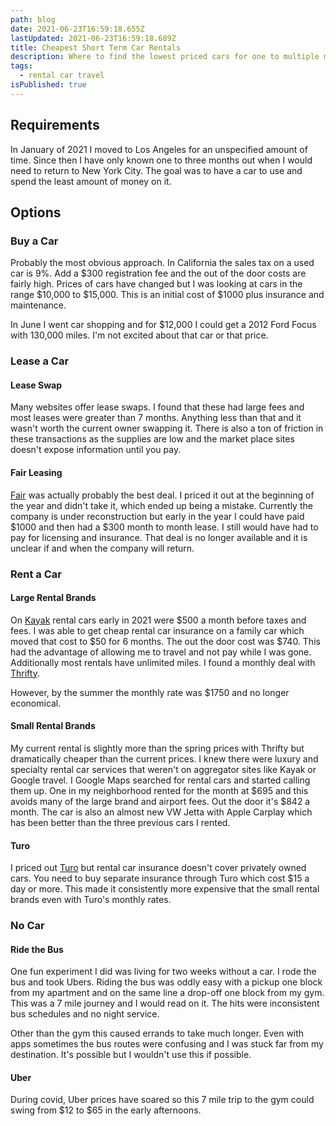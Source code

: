 ```yaml
---
path: blog
date: 2021-06-23T16:59:18.655Z
lastUpdated: 2021-06-23T16:59:18.689Z
title: Cheapest Short Term Car Rentals
description: Where to find the lowest priced cars for one to multiple months
tags:
  - rental car travel
isPublished: true
---
```


## Requirements

In January of 2021 I moved to Los Angeles for an unspecified amount of time. Since then I have only known one to three months out when I would need to return to New York City. The goal was to have a car to use and spend the least amount of money on it.

## Options

### Buy a Car

Probably the most obvious approach. In California the sales tax on a used car is 9%. Add a $300 registration fee and the out of the door costs are fairly high. Prices of cars have changed but I was looking at cars in the range $10,000 to $15,000. This is an initial cost of $1000 plus insurance and maintenance.

In June I went car shopping and for \$12,000 I could get a 2012 Ford Focus with 130,000 miles. I'm not excited about that car or that price.

### Lease a Car

#### Lease Swap

Many websites offer lease swaps. I found that these had large fees and most leases were greater than 7 months. Anything less than that and it wasn't worth the current owner swapping it. There is also a ton of friction in these transactions as the supplies are low and the market place sites doesn't expose information until you pay.

#### Fair Leasing

[Fair](https://www.fair.com/) was actually probably the best deal. I priced it out at the beginning of the year and didn't take it, which ended up being a mistake. Currently the company is under reconstruction but early in the year I could have paid $1000 and then had a $300 month to month lease. I still would have had to pay for licensing and insurance. That deal is no longer available and it is unclear if and when the company will return.

### Rent a Car

#### Large Rental Brands

On [Kayak](https://www.kayak.com) rental cars early in 2021 were $500 a month before taxes and fees. I was able to get cheap rental car insurance on a family car which moved that cost to $50 for 6 months. The out the door cost was \$740. This had the advantage of allowing me to travel and not pay while I was gone. Additionally most rentals have unlimited miles. I found a monthly deal with [Thrifty](https://www.thrifty.com).

However, by the summer the monthly rate was \$1750 and no longer economical.

#### Small Rental Brands

My current rental is slightly more than the spring prices with Thrifty but dramatically cheaper than the current prices. I knew there were luxury and specialty rental car services that weren't on aggregator sites like Kayak or Google travel. I Google Maps searched for rental cars and started calling them up. One in my neighborhood rented for the month at $695 and this avoids many of the large brand and airport fees. Out the door it's $842 a month. The car is also an almost new VW Jetta with Apple Carplay which has been better than the three previous cars I rented.

#### Turo

I priced out [Turo](https://www.Turo.com) but rental car insurance doesn't cover privately owned cars. You need to buy separate insurance through Turo which cost \$15 a day or more. This made it consistently more expensive that the small rental brands even with Turo's monthly rates.

### No Car

#### Ride the Bus

One fun experiment I did was living for two weeks without a car. I rode the bus and took Ubers. Riding the bus was oddly easy with a pickup one block from my apartment and on the same line a drop-off one block from my gym. This was a 7 mile journey and I would read on it. The hits were inconsistent bus schedules and no night service.

Other than the gym this caused errands to take much longer. Even with apps sometimes the bus routes were confusing and I was stuck far from my destination. It's possible but I wouldn't use this if possible.

#### Uber

During covid, Uber prices have soared so this 7 mile trip to the gym could swing from $12 to $65 in the early afternoons.
